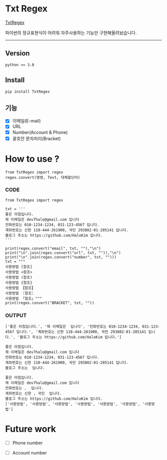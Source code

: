 # Txt Regex
[TxtRegex](https://pypi.org/project/TxtRegex/)

파이썬의 정규표현식이 어려워 자주사용하는 기능만 구현해올려놨습니다.

---
## Version
	python >= 3.0
  
## Install
	pip install TxtRegex
  
## 기능
- [x] 이메일(E-mail)
- [x] URL
- [x] Number(Account & Phone)
- [x] 괄호안 문자처리(Bracket)

# How to use ?

	from TxtRegex import regex
	regex.convert(명령, Text, 대체할단어)

### CODE
	from TxtRegex import regex

	txt = '''
	좋은 아침입니다.
	제 이메일은 dev7halo@gmail.com 입니다
	전화번호는 010-1234-1234, 031-123-4567 입니다.
	계좌번호는 신한 110-444-261900, 국민 293802-01-205141 입니다.
	블로그 주소는 https://github.com/HaloKim 입니다.
	'''

	print(regex.convert("email", txt, ""),"\n")
	print("\n".join(regex.convert("url", txt, "")),"\n")
	print("\n".join(regex.convert("number", txt, "")))
	txt = """
	사용방법 [참조]
	사용방법 <참조>
	사용방법 (참조)
	사용방법 {참조}
	사용방법 【참조】
	사용방법 〖참조〗
	사용방법 「참조」"""
	print(regex.convert("BRACKET", txt, ""))
### OUTPUT
	['좋은 아침입니다.', '제 이메일은  입니다', '전화번호는 010-1234-1234, 031-123-4567 입니다.', '계좌번호는 신한 110-444-261900, 국민 293802-01-205141 입니다.', '블로그 주소는 https://github.com/HaloKim 입니다.'] 

	좋은 아침입니다.
	제 이메일은 dev7halo@gmail.com 입니다
	전화번호는 010-1234-1234, 031-123-4567 입니다.
	계좌번호는 신한 110-444-261900, 국민 293802-01-205141 입니다.
	블로그 주소는  입니다. 

	좋은 아침입니다.
	제 이메일은 dev7halo@gmail.com 입니다
	전화번호는 ,  입니다.
	계좌번호는 신한 , 국민  입니다.
	블로그 주소는 https://github.com/HaloKim 입니다.
	['사용방법', '사용방법', '사용방법', '사용방법', '사용방법', '사용방법', '사용방법']
	
# Future work

- [ ] Phone number

- [ ] Account number
